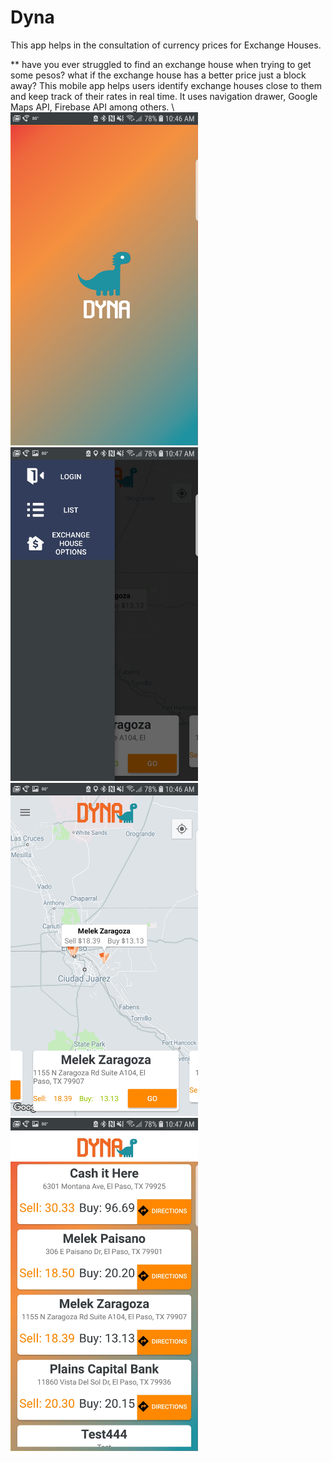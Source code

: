 # Dyna
This app helps in the consultation of currency prices for Exchange Houses.

** have you ever struggled to find an exchange house when trying to get some pesos? what if the exchange house has a better price just a block away? This mobile app helps users identify exchange houses close to them and keep track of their rates in real time.
It uses navigation drawer, Google Maps API, Firebase API among others. \ 
<img src="https://github.com/kevinjmz/DYNA/blob/master/4.jpg" width="300">
<img src="https://github.com/kevinjmz/DYNA/blob/master/3.jpg" width="300">
<img src="https://github.com/kevinjmz/DYNA/blob/master/2.jpg" width="300">
<img src="https://github.com/kevinjmz/DYNA/blob/master/1.jpg" width="300">
